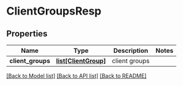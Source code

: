# ClientGroupsResp

## Properties
Name | Type | Description | Notes
------------ | ------------- | ------------- | -------------
**client_groups** | [**list[ClientGroup]**](ClientGroup.md) | client groups | 

[[Back to Model list]](../README.md#documentation-for-models) [[Back to API list]](../README.md#documentation-for-api-endpoints) [[Back to README]](../README.md)


